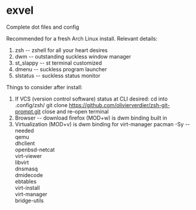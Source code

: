 # exvel
Complete dot files and config

Recommended for a fresh Arch Linux install.  Relevant details:

1. zsh -- zshell for all your heart desires
2. dwm -- outstanding suckless window manager
3. st_slappy -- st terminal customized
4. dmenu -- suckless program launcher
5. slstatus -- suckless status monitor

Things to consider after install:

1. If VCS (version control software) status at CLI desired:
		cd into .config/zsh/
		git clone https://github.com/olivierverdier/zsh-git-prompt.git
		close and re-open terminal
2. Browser -- download firefox (MOD+w) is dwm binding built in
3. Virtualization (MOD+v) is dwm binding for virt-manager
		pacman -Sy --needed \
		qemu \
		dhclient \
		openbsd-netcat \
		virt-viewer \
		libvirt \
		dnsmasq \
		dmidecode \
		ebtables \
		virt-install \
		virt-manager \
		bridge-utils
